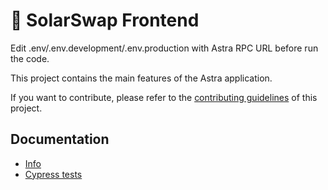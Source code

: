 # 🥞 SolarSwap Frontend

Edit .env/.env.development/.env.production with Astra RPC URL before run the code.

This project contains the main features of the Astra application.

If you want to contribute, please refer to the [contributing guidelines](./CONTRIBUTING.md) of this project.

## Documentation

-   [Info](doc/Info.md)
-   [Cypress tests](doc/Cypress.md)
